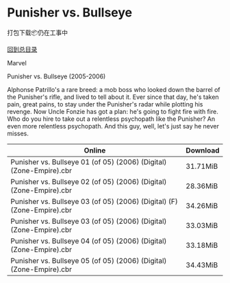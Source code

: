 # Punisher vs. Bullseye

打包下载📦仍在工事中

[回到总目录](/Catalogs.md)

Marvel

Punisher vs. Bullseye (2005-2006)

Alphonse Patrillo's a rare breed: a mob boss who looked down the barrel of the Punisher's rifle, and lived to tell about it. Ever since that day, he's taken pain, great pains, to stay under the Punisher's radar while plotting his revenge. Now Uncle Fonzie has got a plan: he's going to fight fire with fire. Who do you hire to take out a relentless psychopath like the Punisher? An even more relentless psychopath. And this guy, well, let's just say he never misses. 





Online | Download
--- | ---
Punisher vs. Bullseye 01 (of 05) (2006) (Digital) (Zone-Empire).cbr | 31.71MiB
Punisher vs. Bullseye 02 (of 05) (2006) (Digital) (Zone-Empire).cbr | 28.36MiB
Punisher vs. Bullseye 03 (of 05) (2006) (Digital) (F) (Zone-Empire).cbr | 34.26MiB
Punisher vs. Bullseye 03 (of 05) (2006) (Digital) (Zone-Empire).cbr | 33.03MiB
Punisher vs. Bullseye 04 (of 05) (2006) (Digital) (Zone-Empire).cbr | 33.18MiB
Punisher vs. Bullseye 05 (of 05) (2006) (Digital) (Zone-Empire).cbr | 34.43MiB